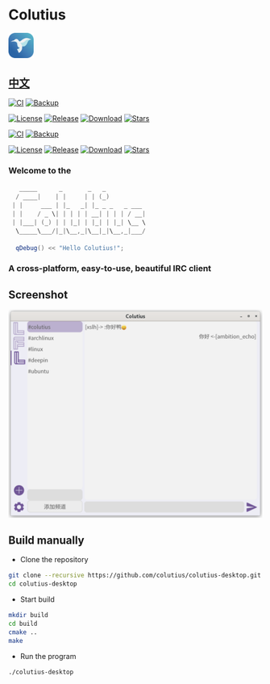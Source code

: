 # Colutius
<img src="../asset/img/colutius.png" width="10%">

## [中文](https://github.com/colutius/colutius-desktop#colutius)

[![CI](https://github.com/colutius/colutius-desktop/actions/workflows/CI.yml/badge.svg)](https://github.com/colutius/colutius-desktop/actions/workflows/CI.yml)
[![Backup](https://github.com/colutius/colutius-desktop/actions/workflows/Backup.yml/badge.svg)](https://github.com/colutius/colutius-desktop/actions/workflows/Backup.yml)

[![License](https://img.shields.io/github/license/colutius/colutius-desktop)](https://github.com/colutius/colutius-desktop/blob/master/LICENSE)
[![Release](https://img.shields.io/github/v/release/colutius/colutius-desktop)](https://github.com/colutius/colutius-desktop/releases)
[![Download](https://img.shields.io/github/downloads/colutius/colutius-desktop/total)](https://github.com/colutius/colutius-desktop/releases)
[![Stars](https://img.shields.io/github/stars/colutius/colutius-desktop)](https://github.com/colutius/colutius-desktop)

[![CI](https://github.com/colutius/colutius-desktop/actions/workflows/CI.yml/badge.svg)](https://github.com/colutius/colutius-desktop/actions/workflows/CI.yml)
[![Backup](https://github.com/colutius/colutius-desktop/actions/workflows/Backup.yml/badge.svg)](https://github.com/colutius/colutius-desktop/actions/workflows/Backup.yml)

[![License](https://img.shields.io/github/license/colutius/colutius-desktop)](https://github.com/colutius/colutius-desktop/blob/master/LICENSE)
[![Release](https://img.shields.io/github/v/release/colutius/colutius-desktop)](https://github.com/colutius/colutius-desktop/releases)
[![Download](https://img.shields.io/github/downloads/colutius/colutius-desktop/total)](https://github.com/colutius/colutius-desktop/releases)
[![Stars](https://img.shields.io/github/stars/colutius/colutius-desktop)](https://github.com/colutius/colutius-desktop)

### Welcome to the

```c++
   _____      _       _   _           
  / ____|    | |     | | (_)          
 | |     ___ | |_   _| |_ _ _   _ ___ 
 | |    / _ \| | | | | __| | | | / __|
 | |___| (_) | | |_| | |_| | |_| \__ \
  \_____\___/|_|\__,_|\__|_|\__,_|___/
  
  qDebug() << "Hello Colutius!";
```
### A cross-platform, easy-to-use, beautiful IRC client
## Screenshot
![](../asset/img/1.png)

## Build manually
- Clone the repository
```bash
git clone --recursive https://github.com/colutius/colutius-desktop.git
cd colutius-desktop
```
- Start build
```bash
mkdir build
cd build
cmake ..
make
```
- Run the program
```bash
./colutius-desktop
```
